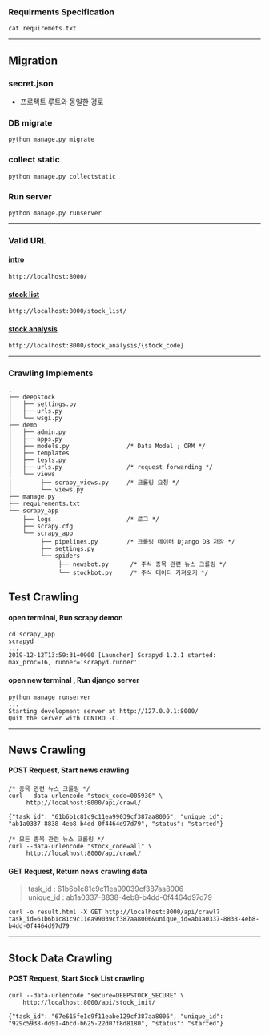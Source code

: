 ### Requirments Specification

`cat requiremets.txt`

---
## Migration

### secret.json  
- 프로젝트 루트와 동일한 경로

### DB migrate  
```
python manage.py migrate
```

### collect static  
```
python manage.py collectstatic
```

### Run server  
```
python manage.py runserver
```

---
### Valid URL

#### [intro](http://localhost:8000/)  
```
http://localhost:8000/
```  

#### [stock list](http://localhost:8000/stock_list/)  
```
http://localhost:8000/stock_list/
```  

#### [stock analysis](http://localhost:8000/stock_analysis/{stock_code})  
```
http://localhost:8000/stock_analysis/{stock_code}
```   


---
### Crawling Implements 

```
.
├── deepstock
│   ├── settings.py
│   ├── urls.py
│   └── wsgi.py
├── demo
│   ├── admin.py
│   ├── apps.py
│   ├── models.py                /* Data Model ; ORM */
│   ├── templates
│   ├── tests.py
│   ├── urls.py                  /* request forwarding */
│   └── views
│        ├── scrapy_views.py     /* 크롤링 요청 */
│        └── views.py          
├── manage.py
├── requirements.txt
└── scrapy_app
    ├── logs                     /* 로그 */
    ├── scrapy.cfg
    └── scrapy_app
         ├── pipelines.py        /* 크롤링 데이터 Django DB 저장 */
         ├── settings.py
         └── spiders
              ├── newsbot.py      /* 주식 종목 관련 뉴스 크롤링 */
              └── stockbot.py     /* 주식 데이터 가져오기 */

```


## Test Crawling
#### open terminal, Run scrapy demon  
```
cd scrapy_app
scrapyd
...
2019-12-12T13:59:31+0900 [Launcher] Scrapyd 1.2.1 started: max_proc=16, runner='scrapyd.runner'
```
#### open new terminal , Run django server  
```
python manage runserver
...
Starting development server at http://127.0.0.1:8000/
Quit the server with CONTROL-C.
```
---
## News Crawling
#### POST Request, Start news crawling  
```
/* 종목 관련 뉴스 크롤링 */
curl --data-urlencode "stock_code=005930" \
     http://localhost:8000/api/crawl/

{"task_id": "61b6b1c81c9c11ea99039cf387aa8006", "unique_id": "ab1a0337-8838-4eb8-b4dd-0f4464d97d79", "status": "started"}

/* 모든 종목 관련 뉴스 크롤링 */
curl --data-urlencode "stock_code=all" \
     http://localhost:8000/api/crawl/
```

#### GET Request, Return news crawling data  
> task_id : 61b6b1c81c9c11ea99039cf387aa8006  
> unique_id : ab1a0337-8838-4eb8-b4dd-0f4464d97d79  

```
curl -o result.html -X GET http://localhost:8000/api/crawl?task_id=61b6b1c81c9c11ea99039cf387aa8006&unique_id=ab1a0337-8838-4eb8-b4dd-0f4464d97d79
```

---
## Stock Data Crawling
#### POST Request, Start Stock List crawling
```
curl --data-urlencode "secure=DEEPSTOCK_SECURE" \
    http://localhost:8000/api/stock_init/

{"task_id": "67e615fe1c9f11eabe129cf387aa8006", "unique_id": "929c5938-dd91-4bcd-b625-22d07f8d8180", "status": "started"}
```